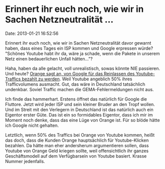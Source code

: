 Erinnert ihr euch noch, wie wir in Sachen Netzneutralität \...
==============================================================

Date: 2013-01-21 16:52:56

Erinnert ihr euch noch, wie wir in Sachen Netzneutralität davor gewarnt
haben, dass eines Tages ein ISP kommen und Google erpressen würde?
\"Schönes Youtube habt ihr da, wäre ja schade, wenn die Pakete in
unserem Netz einen bedauerlichen Unfall hätten\...\"?

Haha, haben da alle gelacht, voll unrealistisch, sowas könnte NIE
passieren. Und heute? [Orange sagt an, von Google für das Reinlassen des
Youtube-Traffics bezahlt zu
werden](http://www.golem.de/news/orange-google-bezahlt-uns-fuer-youtube-datentraffic-1301-97037.html).
Weil Youtube angeblich 50% ihres Trafficvolumens ausmacht. Gut, das wäre
in Deutschland tatsächlich undenkbar. Soviel Traffic machen die
GEMA-Fehlermeldungen nicht aus.

Ich finde das hammerhart. Erstens öffnet das natürlich für Google die
Fluttore. Jetzt wird jeder ISP und sein kleiner Bruder an den Tropf
wollen. Und im Streit mit den Verlegern in Deutschland ist das natürlich
auch ein Eigentor erster Güte. Das ist ein so formidables Eigentor, dass
ich mir im Moment noch denke, dass das eine Lüge von Orange ist. Für so
blöde hätte ich Google nicht gehalten.

Letztlich, wenn 50% des Traffics bei Orange von Youtube kommen, heißt
das doch, dass die Kunden Orange hauptsächlich für Youtube-Klicken
bezahlen. Da hätte man eher andersherum argumentieren sollen, dass
Youtube von Orange Geld kriegen sollte, weil offensichtlich ihr ganzes
Geschäftsmodell auf dem Verfügbarsein von Youtube basiert. Krasse Nummer
jedenfalls.
